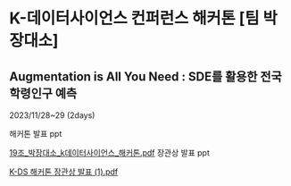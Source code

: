 # K-데이터사이언스 컨퍼런스 해커톤 [팀 박장대소]
## Augmentation is All You Need : SDE를 활용한 전국 학령인구 예측

2023/11/28~29 (2days)

해커톤 발표 ppt

[19조_박장대소_k데이터사이언스_해커톤.pdf](https://github.com/MinkyuRamen/hackaton_1128/files/13723470/19._._k._.pdf)
장관상 발표 ppt

[K-DS 해커톤 장관상 발표 (1).pdf](https://github.com/MinkyuRamen/hackaton_1128/files/13723467/K-DS.1.pdf)

